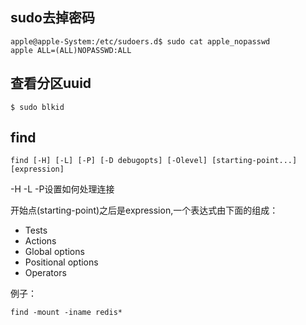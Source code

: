 ﻿sudo去掉密码
-----------------------------------------------------------

```
apple@apple-System:/etc/sudoers.d$ sudo cat apple_nopasswd 
apple ALL=(ALL)NOPASSWD:ALL
```

查看分区uuid
---------------------------------

```
$ sudo blkid
```


find
------------------------------------------------------------------------

```
find [-H] [-L] [-P] [-D debugopts] [-Olevel] [starting-point...] [expression]
```

-H -L -P设置如何处理连接

开始点(starting-point)之后是expression,一个表达式由下面的组成：

* Tests
* Actions
* Global options
* Positional options
* Operators

例子：

```
find -mount -iname redis*
```
